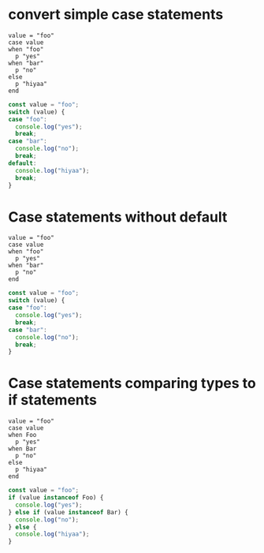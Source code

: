 # convert simple case statements

```crystal
value = "foo"
case value
when "foo"
  p "yes"
when "bar"
  p "no"
else
  p "hiyaa"
end
```

```js
const value = "foo";
switch (value) {
case "foo":
  console.log("yes");
  break;
case "bar":
  console.log("no");
  break;
default:
  console.log("hiyaa");
  break;
}
```

# Case statements without default

```crystal
value = "foo"
case value
when "foo"
  p "yes"
when "bar"
  p "no"
end
```

```js
const value = "foo";
switch (value) {
case "foo":
  console.log("yes");
  break;
case "bar":
  console.log("no");
  break;
}
```

# Case statements comparing types to if statements

```crystal
value = "foo"
case value
when Foo
  p "yes"
when Bar
  p "no"
else
  p "hiyaa"
end
```

```js
const value = "foo";
if (value instanceof Foo) {
  console.log("yes");
} else if (value instanceof Bar) {
  console.log("no");
} else {
  console.log("hiyaa");
}
```
